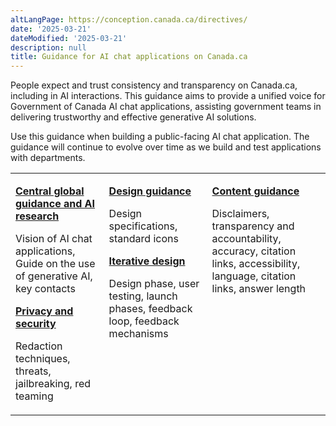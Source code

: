 ```yaml
---
altLangPage: https://conception.canada.ca/directives/
date: '2025-03-21'
dateModified: '2025-03-21'
description: null
title: Guidance for AI chat applications on Canada.ca
---
```


People expect and trust consistency and transparency on Canada.ca, including in AI interactions. This guidance aims to provide a unified voice for Government of Canada AI chat applications, assisting government teams in delivering trustworthy and effective generative AI solutions.

Use this guidance when building a public-facing AI chat application. The guidance will continue to evolve over time as we build and test applications with departments.

<table>
<tr style="vertical-align: top;">
<td>
  <p><strong><a href="{{ site.url }}/guidance/central-guidance-and-ai-research.html">Central global guidance and AI research</a></strong></p>
  <p>Vision of AI chat applications, Guide on the use of generative AI, key contacts</p>
  <strong><a href="{{ site.url }}/guidance/privacy-and-security.html">Privacy and security</a></strong>
  <p>Redaction techniques, threats, jailbreaking, red teaming</p>
</td>
<td>
  <p><strong><a href="{{ site.url }}/guidance/design-guidance.html">Design guidance</a></strong></p>
  <p>Design specifications, standard icons</p>
  <p><strong><a href="{{ site.url }}/guidance/iterative-design.html">Iterative design</a></strong></p>
    <p>Design phase, user testing, launch phases, feedback loop, feedback mechanisms</p>
</td>
<td>
  <p><strong><a href="{{ site.url }}/guidance/content-guidance.html">Content guidance</a></strong></p>
  <p>Disclaimers, transparency and accountability, accuracy, citation links, accessibility, language, citation links, answer length</p>
</td>
</tr>
</table>
